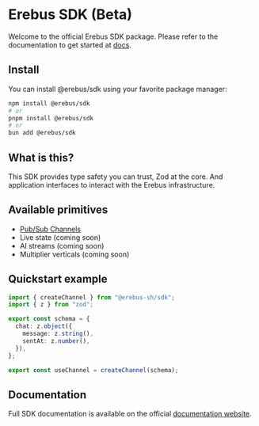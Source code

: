 # Erebus SDK (Beta)

Welcome to the official Erebus SDK package. Please refer to the documentation to get started at [docs](https://docs.erebus.sh/docs).

## Install

You can install @erebus/sdk using your favorite package manager:

```bash
npm install @erebus/sdk
# or
pnpm install @erebus/sdk
# or
bun add @erebus/sdk
```

## What is this?

This SDK provides type safety you can trust, Zod at the core. And application interfaces to interact with the Erebus infrastructure.

## Available primitives

- [Pub/Sub Channels](https://docs.erebus.sh/docs/primitives/pubsub/)
- Live state (coming soon)
- AI streams (coming soon)
- Multiplier verticals (coming soon)

## Quickstart example

```typescript
import { createChannel } from "@erebus-sh/sdk";
import { z } from "zod";

export const schema = {
  chat: z.object({
    message: z.string(),
    sentAt: z.number(),
  }),
};

export const useChannel = createChannel(schema);
```

## Documentation

Full SDK documentation is available on the official [documentation website](https://docs.erebus.sh/docs/primitives/pubsub/).
